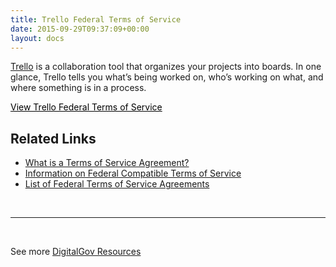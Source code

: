 ```yaml
---
title: Trello Federal Terms of Service
date: 2015-09-29T09:37:09+00:00
layout: docs
---
```


[Trello](https://trello.com/) is a collaboration tool that organizes your projects into boards. In one glance, Trello tells you what&#8217;s being worked on, who&#8217;s working on what, and where something is in a process.

<a class="button" style="color: #000000" href="https://trello.com/amendment-to-trello-terms-of-service-applicable-to-government-users">View Trello Federal Terms of Service</a>

## Related Links

  * [What is a Terms of Service Agreement?](https://www.digitalgov.gov/2014/05/13/what-is-a-terms-of-service-and-how-do-i-get-one/)
  * [Information on Federal Compatible Terms of Service](https://www.digitalgov.gov/resources/federal-compatible-terms-of-service-agreements/)
  * [List of Federal Terms of Service Agreements](https://www.digitalgov.gov/resources/federal-compatible-terms-of-service-agreements/)

&nbsp;

* * *

&nbsp;

See more [DigitalGov Resources](https://www.digitalgov.gov/resources/)

&nbsp;
